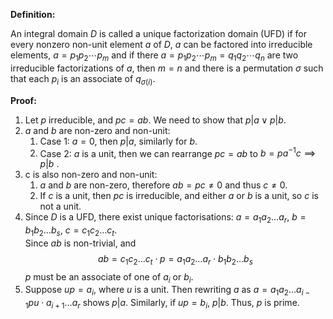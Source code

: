 
**Definition:**

An integral domain $D$ is called a unique factorization domain (UFD) if for every nonzero non-unit element $a$ of $D$, $a$ can be factored into irreducible elements, $a=p_1 p_2 \cdots p_m$ and if there $a=p_1 p_2 \cdots p_m=q_1 q_2 \cdots q_n$ are two irreducible factorizations of $a$, then $m=n$ and there is a permutation $\sigma$ such that each $p_i$ is an associate of $q_{\sigma(i)}$.

**Proof:**

1. Let $p$ irreducible, and $pc=ab$. We need to show that $p|a\lor p|b$.
2. $a$ and $b$ are non-zero and non-unit:
    1. Case 1: $a=0$, then $p|a$, similarly for $b$.
    2. Case 2: $a$ is a unit, then we can rearrange $pc=ab$ to $b=pa^{-1}c\implies p|b$ .
3. c is also non-zero and non-unit: 
    1. $a$ and $b$ are non-zero, therefore $ab=pc\neq 0$ and thus $c\neq 0$.
    2. If $c$ is a unit, then $pc$ is irreducible, and either $a$ or $b$ is a unit, so $c$ is not a unit.
4. Since $D$ is a UFD, there exist unique factorisations: $a=a_{1}a_{2}\dots a_{r}$, $b=b_{1}b_{2}\dots b_{s}$, $c=c_{1}c_{2}\dots c_{t}$. <br>Since $ab$ is non-trivial, and $$ ab=c_{1}c_{2}\dots c_{t}\cdot p=a_{1}a_{2}\dots a_{r}\cdot  b_{1}b_{2}\dots b_{s} $$ $p$ must be an associate of one of $a_{i}$ or $b_{i}$.
5. Suppose $up=a_{i}$, where $u$ is a unit. Then rewriting $a$ as $a=a_{1}a_{2}\dots a_{i-1}pu\cdot a_{i+1}\dots a_{r}$ shows $p|a$. Similarly, if $up=b_{i}$, $p|b$. Thus, $p$ is prime.
